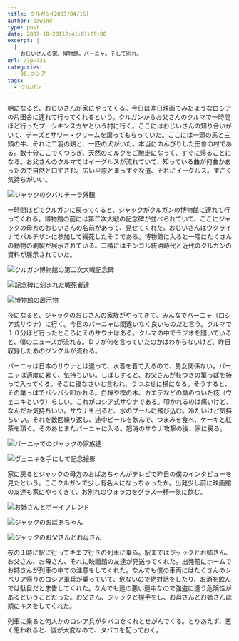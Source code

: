 ```yaml
---
title: クルガン(2003/04/15)
author: eawind
type: post
date: 2007-10-20T12:41:01+09:00
excerpt: |
  |
    おじいさんの家。博物館。バーニャ。そして別れ。
url: /?p=731
categories:
  - 06.ロシア
tags:
  - クルガン
---
```

朝になると、おじいさんが家にやってくる。今日は昨日映画でみたようなロシアの片田舎に連れて行ってくれるという。クルガンからお父さんのクルマで一時間ほど行ったプーシキンスカヤという村に行く。ここにはおじいさんの知り合いがいて、チーズとサワー・クリームを譲ってもらっていた。ここには一頭の馬と三頭の牛、それに二羽の鶏と、一匹の犬がいた。本当にのんびりした田舎の村である。数十分ここでくつろぎ、天然のミルクをご馳走になって、すぐに帰ることになる。お父さんのクルマではイーグルスが流れていて、知っている曲が何曲かあったので自然と口ずさむ。広い平原とまっすぐな道、それにイーグルス。すごく気持ちがいい。

![ジャックのクバルチーラ外観](/img/wp/2007/10/200304151521381.jpg)

一時間ほどでクルガンに戻ってくると、ジャックがクルガンの博物館に連れて行ってくれる。博物館の前には第二次大戦の記念碑が並べられていて、ここにジャックの母方のおじいさんの名前があって、見せてくれた。おじいさんはウクライナでパルチザンに参加して戦死したそうである。博物館に入ると一階にたくさんの動物の剥製が展示されている。二階にはモンゴル統治時代と近代のクルガンの資料が展示されていた。

![クルガン博物館の第二次大戦記念碑](/img/wp/2007/10/200304151524181.jpg)

![記念碑に刻まれた戦死者達](/img/wp/2007/10/200304151559481.jpg)

![博物館の展示物](/img/wp/2007/10/200304151616261.jpg)

夜になると、ジャックのおじさんの家族がやってきて、みんなでバーニャ（ロシア式サウナ）に行く。今日のバーニャは間違いなく良いものだと言う。クルマで１０分ほど行ったところにそのサウナはある。クルマの中でラジオを聞いていると、僕のニュースが流れる。ＤＪが何を言っていたのかはわからないけど、昨日収録したあのジングルが流れる。

バーニャは日本のサウナとは違って、水着を着て入るので、男女関係ない。バーニャは適度に暑く、気持ちいい。しばしすると、お父さんが枝つきの葉っぱを持って入ってくる。そこに寝なさいと言われ、うつぶせに横になる。そうすると、その葉っぱでバシバシ叩かれる。白樺や樫の木、カエデなどの葉のついた枝（ヴェニキという）らしい。これがロシア式サウナである。叩かれるのは痛いけど、なんだか気持ちいい。サウナを出ると、水のプールに飛び込む。冷たいけど気持ちいい。それを数回繰り返し、途中ビールを飲んで、つまみを食べ、ケーキと紅茶を頂く。そのあとまたバーニャに入る。怒涛のサウナ攻撃の後、家に戻る。

![バーニャでのジャックの家族達](/img/wp/2007/10/200304152109021.jpg)

![ヴェニキを手にして記念撮影](/img/wp/2007/10/200304152112181.jpg)

家に戻るとジャックの母方のおばあちゃんがテレビで昨日の僕のインタビューを見たという。ここクルガンで少し有名人になっちゃったか。出発少し前に映画館の友達も家にやってきて、お別れのウォッカをグラス一杯一気に飲む。

![お姉さんとボーイフレンド](/img/wp/2007/10/200304152324481.jpg)

![ジャックのおばあちゃん](/img/wp/2007/10/200304152331361.jpg)

![ジャックのお父さんとお母さん](/img/wp/2007/10/200304152335521.jpg)

夜の１時に駅に行ってキエフ行きの列車に乗る。駅まではジャックとお姉さん、お父さん、お母さん、それに映画館の友達が見送ってくれた。出発前にホームでお姉さんが列車の中での注意をしてくれた。なんでも僕の車両にはたくさんのシベリア帰りのロシア軍兵が乗っていて、危ないので絶対話をしたり、お酒を飲んでは駄目だと忠告してくれた。なんでも達の悪い連中なので強盗に遭う危険性があるということだった。お父さん、ジャックと握手をし、お母さんとお姉さんは頬にキスをしてくれた。

列車に乗ると何人かのロシア兵がタバコをくれとせがんでくる。とりあえず、悪く思われると、後が大変なので、タバコを配っておく。
